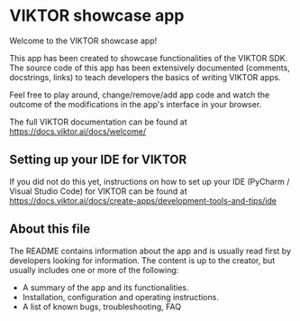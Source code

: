 # VIKTOR showcase app
Welcome to the VIKTOR showcase app!

This app has been created to showcase functionalities of the VIKTOR SDK. The source code of this app has been 
extensively documented (comments, docstrings, links) to teach developers the basics of writing VIKTOR apps.

Feel free to play around, change/remove/add app code and watch the outcome of the modifications in the app's interface 
in your browser.

The full VIKTOR documentation can be found at <https://docs.viktor.ai/docs/welcome/>

## Setting up your IDE for VIKTOR
If you did not do this yet, instructions on how to set up your IDE (PyCharm / Visual Studio Code) for VIKTOR can be 
found at <https://docs.viktor.ai/docs/create-apps/development-tools-and-tips/ide>

## About this file
The README contains information about the app and is usually read first by developers looking for information. The 
content is up to the creator, but usually includes one or more of the following:

- A summary of the app and its functionalities.
- Installation, configuration and operating instructions.
- A list of known bugs, troubleshooting, FAQ
